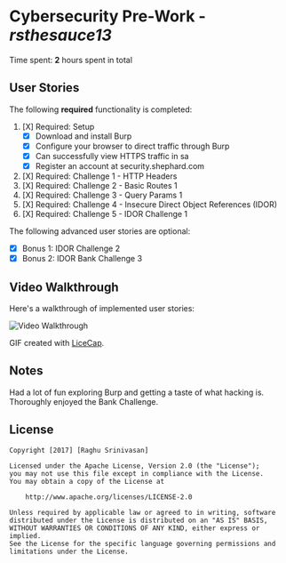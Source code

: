 # Cybersecurity Pre-Work - *rsthesauce13*

Time spent: **2** hours spent in total 

## User Stories

The following **required** functionality is completed:

1. [X]  Required: Setup 
    -  [X]  Download and install Burp
    -  [X]  Configure your browser to direct traffic through Burp
    -  [x]  Can successfully view HTTPS traffic in sa
    -  [X]  Register an account at security.shephard.com
  
2. [X]  Required: Challenge 1 - HTTP Headers
3. [X]  Required: Challenge 2 - Basic Routes 1
4. [X]  Required: Challenge 3 - Query Params 1
5. [X]  Required: Challenge 4 - Insecure Direct Object References (IDOR)
6. [X]  Required: Challenge 5 - IDOR Challenge 1 

The following advanced user stories are optional:

* [X]  Bonus 1: IDOR Challenge 2 
* [X]  Bonus 2: IDOR Bank Challenge 3

## Video Walkthrough

Here's a walkthrough of implemented user stories:

<img src='http://imgur.com/2sZ5wn5' width='' alt='Video Walkthrough' />

GIF created with [LiceCap](http://www.cockos.com/licecap/).

## Notes

Had a lot of fun exploring Burp and getting a taste of what hacking is. Thoroughly enjoyed the Bank Challenge.

## License

    Copyright [2017] [Raghu Srinivasan]

    Licensed under the Apache License, Version 2.0 (the "License");
    you may not use this file except in compliance with the License.
    You may obtain a copy of the License at

        http://www.apache.org/licenses/LICENSE-2.0

    Unless required by applicable law or agreed to in writing, software
    distributed under the License is distributed on an "AS IS" BASIS,
    WITHOUT WARRANTIES OR CONDITIONS OF ANY KIND, either express or implied.
    See the License for the specific language governing permissions and
    limitations under the License.

